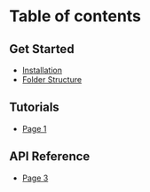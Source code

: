 # Table of contents

## Get Started

* [Installation](README.md)
* [Folder Structure](get-started/folder-structure.md)

## Tutorials

* [Page 1](tutorials/page-1.md)

## API Reference

* [Page 3](api-reference/page-3.md)
